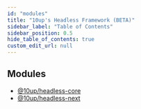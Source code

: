 ```yaml
---
id: "modules"
title: "10up's Headless Framework (BETA)"
sidebar_label: "Table of Contents"
sidebar_position: 0.5
hide_table_of_contents: true
custom_edit_url: null
---
```


## Modules

- [@10up/headless-core](modules/10up_headless_core.md)
- [@10up/headless-next](modules/10up_headless_next.md)
